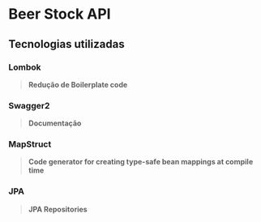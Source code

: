 # Beer Stock API

## Tecnologias utilizadas


### Lombok
>**Redução de Boilerplate code**

### Swagger2
>**Documentação**

### MapStruct
>**Code generator for creating type-safe bean mappings at compile time**

### JPA
>**JPA Repositories**

